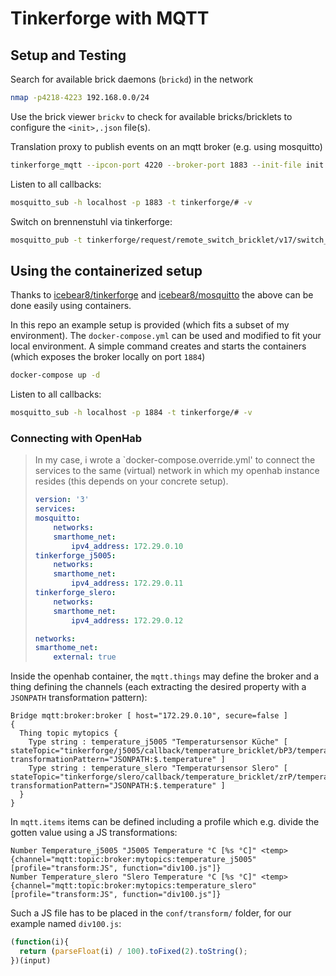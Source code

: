 # Tinkerforge with MQTT 

## Setup and Testing

Search for available brick daemons (`brickd`) in the network
```bash
nmap -p4218-4223 192.168.0.0/24
```

Use the brick viewer `brickv` to check for available bricks/bricklets to configure the `<init>,.json` file(s).

Translation proxy to publish events on an mqtt broker (e.g. using mosquitto)
```bash
tinkerforge_mqtt --ipcon-port 4220 --broker-port 1883 --init-file init.json 
```

Listen to all callbacks:
```bash
mosquitto_sub -h localhost -p 1883 -t tinkerforge/# -v
```

Switch on brennenstuhl via tinkerforge:
```bash
mosquitto_pub -t tinkerforge/request/remote_switch_bricklet/v17/switch_socket_a -m '{"house_code": 19, "receiver_code": 1, "switch_to": "on"}'
```

## Using the containerized setup

Thanks to [icebear8/tinkerforge](https://hub.docker.com/r/icebear8/tinkerforge) and [icebear8/mosquitto](https://hub.docker.com/r/icebear8/mosquitto) the above can be done easily using containers.

In this repo an example setup is provided (which fits a subset of my environment). The `docker-compose.yml` can be used and modified to fit your local environment. A simple command creates and starts the containers (which exposes the broker locally on port `1884`)
```bash
docker-compose up -d
```

Listen to all callbacks:
```bash
mosquitto_sub -h localhost -p 1884 -t tinkerforge/# -v
```

### Connecting with OpenHab
>   In my case, i wrote a `docker-compose.override.yml' to connect the services to the same (virtual) network in which my openhab instance resides (this depends on your concrete setup). 
> 
>    ```yaml
>    version: '3'
>    services:
>    mosquitto:
>        networks:
>        smarthome_net:
>            ipv4_address: 172.29.0.10
>    tinkerforge_j5005:
>        networks:
>        smarthome_net:
>            ipv4_address: 172.29.0.11
>    tinkerforge_slero:
>        networks:
>        smarthome_net:
>            ipv4_address: 172.29.0.12
>
>    networks:
>    smarthome_net:
>        external: true
>    ```


Inside the openhab container, the `mqtt.things` may define the broker and a thing defining the channels (each extracting the desired property with a `JSONPATH` transformation pattern):
```
Bridge mqtt:broker:broker [ host="172.29.0.10", secure=false ]
{
  Thing topic mytopics {
    Type string : temperature_j5005 "Temperatursensor Küche" [ stateTopic="tinkerforge/j5005/callback/temperature_bricklet/bP3/temperature", transformationPattern="JSONPATH:$.temperature" ]
    Type string : temperature_slero "Temperatursensor Slero" [ stateTopic="tinkerforge/slero/callback/temperature_bricklet/zrP/temperature", transformationPattern="JSONPATH:$.temperature" ]
  }
}
```

In `mqtt.items` items can be defined including a profile which e.g. divide the gotten value using a JS transformations: 
```
Number Temperature_j5005 "J5005 Temperature °C [%s °C]" <temp>  {channel="mqtt:topic:broker:mytopics:temperature_j5005"[profile="transform:JS", function="div100.js"]}
Number Temperature_slero "Slero Temperature °C [%s °C]" <temp>  {channel="mqtt:topic:broker:mytopics:temperature_slero"[profile="transform:JS", function="div100.js"]}
```

Such a JS file has to be placed in the `conf/transform/` folder, for our example named `div100.js`: 
```js
(function(i){
  return (parseFloat(i) / 100).toFixed(2).toString();
})(input)
```
